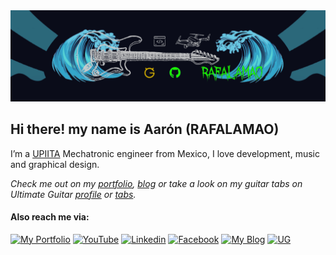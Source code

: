 <img src="portada2.gif" width="3000">

## Hi there! my name is Aarón (RAFALAMAO)

I’m a [UPIITA](https://www.upiita.ipn.mx/) Mechatronic engineer from Mexico, I love development, music and graphical design.

*Check me out on my [portfolio](https://my-portfolio-rafalamao.vercel.app), [blog](https://rafalamao.github.io/) or take a look on my guitar tabs on Ultimate Guitar [profile](https://www.ultimate-guitar.com/u/perroconpelos) or [tabs](https://www.ultimate-guitar.com/contribution/11629152-perroconpelos/tabs).*

#### Also reach me via:

[![My Portfolio](https://img.shields.io/badge/My_Portfolio-black?style=for-the-badge&logo=Next.js)](https://my-portfolio-rafalamao.vercel.app/)
[![YouTube](https://img.shields.io/badge/YouTube-D14836?style=for-the-badge&logo=youtube&logoColor=white)](https://www.youtube.com/channel/UCURD3N9TC9OJn0BWRf2J8oA)
[![Linkedin](https://img.shields.io/badge/LinkedIn-0077B5?style=for-the-badge&logo=linkedin&logoColor=white)](https://www.linkedin.com/in/aar%C3%B3n-ju%C3%A1rez-aa42361ab/)
[![Facebook](https://img.shields.io/badge/Facebook-1877F2?style=for-the-badge&logo=facebook&logoColor=white)](https://www.facebook.com/rafalamao96/)
[![My Blog](https://img.shields.io/badge/My_Blog-63697d?style=for-the-badge&logo=Blogger)](https://rafalamao.github.io/)
[![UG](https://img.shields.io/badge/My_Guitar_Tabs-030430?style=for-the-badge&logo=CodeIgniter)](https://www.ultimate-guitar.com/contribution/11629152-perroconpelos/tabs)

